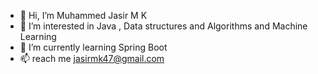 - 👋 Hi, I’m Muhammed Jasir M K
- 👀 I’m interested in Java , Data structures and Algorithms and Machine Learning
- 🌱 I’m currently learning Spring Boot
- 📫 reach me jasirmk47@gmail.com

<!---
Jasir47/Jasir47 is a ✨ special ✨ repository because its `README.md` (this file) appears on your GitHub profile.
You can click the Preview link to take a look at your changes.
--->
